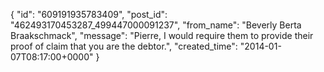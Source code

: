  {
   "id": "609191935783409",
   "post_id": "462493170453287_499447000091237",
   "from_name": "Beverly Berta Braakschmack",
   "message": "Pierre, I would require them to provide their proof of claim that you are the debtor.",
   "created_time": "2014-01-07T08:17:00+0000"
 }
